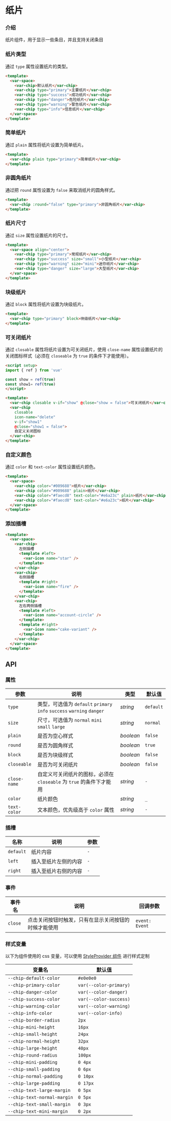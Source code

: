 # 纸片

### 介绍

纸片组件，用于显示一些条目，并且支持关闭条目

### 纸片类型

通过 `type` 属性设置纸片的类型。

```html
<template>
  <var-space>
    <var-chip>默认纸片</var-chip>
    <var-chip type="primary">主要纸片</var-chip>
    <var-chip type="success">成功纸片</var-chip>
    <var-chip type="danger">危险纸片</var-chip>
    <var-chip type="warning">警告纸片</var-chip>
    <var-chip type="info">信息纸片</var-chip>
  </var-space>
</template>
```

### 简单纸片

通过 `plain` 属性将纸片设置为简单纸片。

```html
<template>
  <var-chip plain type="primary">简单纸片</var-chip>
</template>
```

### 非圆角纸片

通过把 `round` 属性设置为 `false` 来取消纸片的圆角样式。

```html
<template>
  <var-chip :round="false" type="primary">非圆角纸片</var-chip>
</template>
```

### 纸片尺寸

通过 `size` 属性设置纸片的尺寸。

```html
<template>
  <var-space align="center">
    <var-chip type="primary">常规纸片</var-chip>
    <var-chip type="success" size="small">小型纸片</var-chip>
    <var-chip type="warning" size="mini">迷你纸片</var-chip>
    <var-chip type="danger" size="large">大型纸片</var-chip>
  </var-space>
</template>
```

### 块级纸片

通过 `block` 属性将纸片设置为块级纸片。

```html
<template>
  <var-chip type="primary" block>块级纸片</var-chip>
</template>
```

### 可关闭纸片

通过 `closable` 属性将纸片设置为可关闭纸片，使用 `close-name` 属性设置纸片的关闭图标样式（必须在 `closeable` 为 `true` 的条件下才能使用）。

```html
<script setup>
import { ref } from 'vue'

const show = ref(true)
const show1= ref(true)
</script>

<template>
  <var-chip closable v-if="show" @close="show = false">可关闭纸片</var-chip>
  <var-chip
    closable
    icon-name="delete"
    v-if="show1"
    @close="show1 = false">
    自定义关闭图标
  </var-chip>
</template>
```

### 自定义颜色

通过 `color` 和 `text-color` 属性设置纸片颜色。

```html
<template>
  <var-space>
    <var-chip color="#009688">纸片</var-chip>
    <var-chip color="#009688" plain>纸片</var-chip>
    <var-chip color="#faecd8" text-color="#e6a23c" plain>纸片</var-chip>
    <var-chip color="#faecd8" text-color="#e6a23c">纸片</var-chip>
  </var-space>
</template>
```

### 添加插槽

```html
<template>
  <var-space>
    <var-chip>
      左侧插槽
      <template #left>
        <var-icon name="star" />
      </template>
    </var-chip>
    <var-chip>
      右侧插槽
      <template #right>
        <var-icon name="fire" />
      </template>
    </var-chip>
    <var-chip>
      左右两侧插槽
      <template #left>
        <var-icon name="account-circle" />
      </template>
      <template #right>
        <var-icon name="cake-variant" />
      </template>
    </var-chip>
  </var-space>
</template>
```

## API

### 属性

| 参数 | 说明 | 类型 | 默认值 |
| ---- | ---- | ---- | ---- |
| `type` | 类型，可选值为 `default` `primary` `info` `success` `warning` `danger` | _string_ | `default` |
| `size` | 尺寸，可选值为 `normal` `mini` `small` `large` | _string_ | `normal` |
| `plain` | 是否为空心样式 | _boolean_ | `false` |
| `round` | 是否为圆角样式 | _boolean_ | `true` |
| `block` | 是否为块级样式 | _boolean_ | `false` |
| `closeable` | 是否为可关闭纸片 | _boolean_ | `false` |
| `close-name` | 自定义可关闭纸片的图标，必须在 `closeable` 为 `true` 的条件下才能用 | _string_ | `-` |
| `color` | 纸片颜色 | _string_ | `_` |
| `text-color` | 文本颜色，优先级高于 `color` 属性 | _string_ | `-` |

### 插槽

| 名称 | 说明 | 参数 |
| ---- | ---- | ----|
| `default` | 纸片内容 | `-` |
| `left` | 插入至纸片左侧的内容 | `-` |
| `right` | 插入至纸片右侧的内容 | `-` |

### 事件

| 事件名 | 说明 | 回调参数 |
| ---- | ---- | ---- |
| `close` | 点击关闭按钮时触发，只有在显示关闭按钮的时候才能使用 | `event: Event`  |

### 样式变量
以下为组件使用的 css 变量，可以使用 [StyleProvider 组件](#/zh-CN/style-provider) 进行样式定制

| 变量名 | 默认值 |
| --- | --- |
| `--chip-default-color` | `#e0e0e0` |
| `--chip-primary-color` | `var(--color-primary)`|
| `--chip-danger-color` |  `var(--color-danger)`|
| `--chip-success-color` | `var(--color-success)`|
| `--chip-warning-color` |  `var(--color-warning)`|
| `--chip-info-color` | `var(--color-info)`|
| `--chip-border-radius` | `2px` |
| `--chip-mini-height` | `16px` |
| `--chip-small-height` | `24px` |
| `--chip-normal-height` | `32px` |
| `--chip-large-height` | `40px` |
| `--chip-round-radius` | `100px` |
| `--chip-mini-padding` | `0 4px` |
| `--chip-small-padding` | `0 6px` |
| `--chip-normal-padding` | `0 10px` |
| `--chip-large-padding` | `0 17px` |
| `--chip-text-large-margin` | `0 5px` |
| `--chip-text-normal-margin` | `0 5px` |
| `--chip-text-small-margin` | `0 3px` |
| `--chip-text-mini-margin` | `0 2px` |
